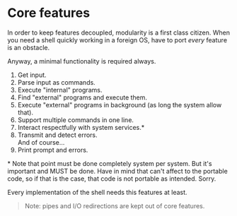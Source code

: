 # Core features

In order to keep features decoupled, modularity is a first class citizen. When you need a shell quickly working in a foreign OS, have to port _every_ feature is an obstacle.

Anyway, a minimal functionality is required always.

1. Get input.
2. Parse input as commands.
3. Execute "internal" programs.
4. Find "external" programs and execute them.
5. Execute "external" programs in background (as long the system allow that).
6. Support multiple commands in one line.
7. Interact respectfully with system services.\*
8. Transmit and detect errors.  
And of course...
9. Print prompt and errors.

\* Note that point must be done completely system per system. But it's important and MUST be done. Have in mind that can't affect to the portable code, so if that is the case, that code is not portable as intended. Sorry.

Every implementation of the shell needs this features at least.

>Note: pipes and I/O redirections are kept out of core features.
